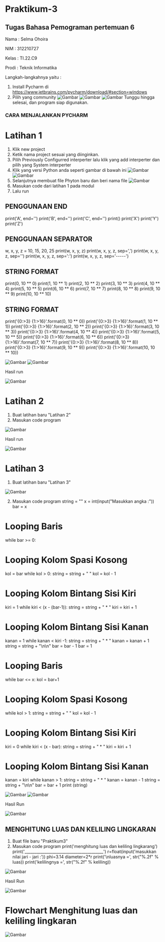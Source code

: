 # Praktikum-3
## Tugas Bahasa Pemograman pertemuan 6

Nama : Selma Ohoira

NIM : 312210727

Kelas : TI.22.C9

Prodi : Teknik Informatika

Langkah-langkahnya yaitu :
1. Install Pycharm di https://www.jetbrains.com/pycharm/download/#section=windows
2. Pilih yang community
![Gambar](gambar/1.png)
![Gambar](gambar/2.png)
![Gambar](gambar/3.png)
Tunggu hingga selesai, dan program siap digunakan.


### CARA MENJALANKAN PYCHARM
# Latihan 1
1. Klik new project
2. Ketik nama project sesuai yang diinginkan.
3. Pilih Previously Configurred interperter lalu klik yang add interperter dan pilih yang System interperter
4. Klik yang versi Python anda seperti gambar di bawah ini
![Gambar](gambar/4.png)
![Gambar](gambar/5.png)
5. Selanjutnya membuat file Phyton baru dan beri nama file
![Gambar](gambar/6.png)
6. Masukan code dari latihan 1 pada modul
7. Lalu run


## PENGGUNAAN END
print('A', end='') print('B', end='') print('C', end='') print() print('X') print('Y') print('Z')

## PENGGUNAAN SEPARATOR
w, x, y, z = 10, 15, 20, 25 print(w, x, y, z) print(w, x, y, z, sep=',') print(w, x, y, z, sep='') print(w, x, y, z, sep=':') print(w, x, y, z, sep='-----')

## STRING FORMAT
print(0, 10 ** 0) print(1, 10 ** 1) print(2, 10 ** 2) print(3, 10 ** 3) print(4, 10 ** 4) print(5, 10 ** 5) print(6, 10 ** 6) print(7, 10 ** 7) print(8, 10 ** 8) print(9, 10 ** 9) print(10, 10 ** 10)

## STRING FORMAT
print('{0:>3} {1:>16}'.format(0, 10 ** 0)) print('{0:>3} {1:>16}'.format(1, 10 ** 1)) print('{0:>3} {1:>16}'.format(2, 10 ** 2)) print('{0:>3} {1:>16}'.format(3, 10 ** 3)) print('{0:>3} {1:>16}'.format(4, 10 ** 4)) print('{0:>3} {1:>16}'.format(5, 10 ** 5)) print('{0:>3} {1:>16}'.format(6, 10 ** 6)) print('{0:>3} {1:>16}'.format(7, 10 ** 7)) print('{0:>3} {1:>16}'.format(8, 10 ** 8)) print('{0:>3} {1:>16}'.format(9, 10 ** 9)) print('{0:>3} {1:>16}'.format(10, 10 ** 10))

![Gambar](gambar/7.png)
![Gambar](gambar/8.png)

Hasil run

![Gambar](gambar/9.png)


# Latihan 2
1. Buat latihan baru "Latihan 2"
2. Masukan code program

![Gambar](gambar/10.png)

Hasil run

![Gambar](gambar/11.png)


# Latihan 3
1. Buat latihan baru "Latihan 3"

![Gambar](gambar/12.png)

2. Masukan code program
string = ""
x = int(input("Masukkan angka :")) bar = x

# Looping Baris
while bar >= 0:
# Looping Kolom Spasi Kosong
kol = bar while kol > 0: string = string + " " kol = kol - 1
# Looping Kolom Bintang Sisi Kiri
kiri = 1 while kiri < (x - (bar-1)): string = string + " * " kiri = kiri + 1
# Looping Kolom Bintang Sisi Kanan
kanan = 1 while kanan < kiri -1: string = string + " * " kanan = kanan + 1
string = string + "\n\n" bar = bar - 1
bar = 1
# Looping Baris
while bar <= x: kol = bar+1
# Looping Kolom Spasi Kosong
while kol > 1: string = string + " " kol = kol - 1
# Looping Kolom Bintang Sisi Kiri
kiri = 0 while kiri < (x - bar): string = string + " * " kiri = kiri + 1
# Looping Kolom Bintang Sisi Kanan
kanan = kiri while kanan > 1: string = string + " * " kanan = kanan - 1
string = string + "\n\n" bar = bar + 1 print (string)

![Gambar](gambar/13.png)
![Gambar](gambar/14.png)

Hasil Run

![Gambar](gambar/15.png)

## MENGHITUNG LUAS DAN KELILING LINGKARAN
1. Buat file baru "Praktikum3"
2. Masukan code program
print('menghitung luas dan keliling lingkarang') print('________________________________________')
r=float(input('masukkan nilai jari - jari :'))
phi=3.14 diameter=2*r
print('\nluasnya =', str("%.2f" % luas)) print('kelilingnya =', str("%.2f" % keliling))

![Gambar](gambar/16.png)

Hasil Run

![Gambar](gambar/17.png)

# Flowchart Menghitung luas dan keliling lingkaran

![Gambar](gambar/18.png)
